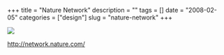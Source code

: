 +++
title = "Nature Network"
description = ""
tags = []
date = "2008-02-05"
categories = ["design"]
slug = "nature-network"
+++


 

  <div id="screens-thumbs" class="clearfix">
    <div class="txt-center" id="design-submission"><a href="http://network.nature.com/"><img id='bluga-thumbnail-992' class='bluga-thumbnail large' src='//konigi.com/media/bluga/
wt47f27efe38c8e_0.jpg'/></a></div>  
  </div>   
<p><a href="http://network.nature.com/">http://network.nature.com/</a></p>





